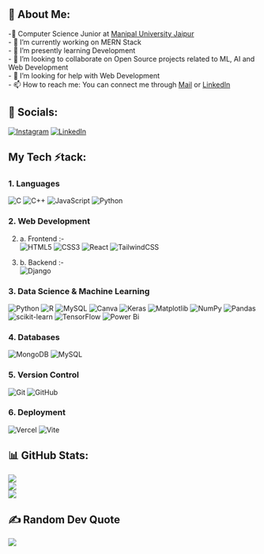 ## 💫 About Me:
-🫡 Computer Science Junior at [Manipal University Jaipur](https://jaipur.manipal.edu/)<br>- 🔭 I’m currently working on MERN Stack<br>- 🌱 I’m presently learning Development<br>- 👯 I’m looking to collaborate on Open Source projects related to ML, AI and Web Development <br>- 🤔 I’m looking for help with Web Development<br>- 📫 How to reach me: You can connect me through [Mail](mailto:jatinbhuria777@gmail.com) or [LinkedIn](https://linkedin.com/in/jatin-bhuria-a20405252/)<br>


## 👾 Socials:
[![Instagram](https://img.shields.io/badge/Instagram-%23E4405F.svg?logo=Instagram&logoColor=white)]((https://www.instagram.com/jatinbhuria_127/)) [![LinkedIn](https://img.shields.io/badge/LinkedIn-%230077B5.svg?logo=linkedin&logoColor=white)](https://linkedin.com/in/jatin-bhuria-a20405252) 

## My Tech ⚡️tack:
### 1. Languages 
![C](https://img.shields.io/badge/c-%2300599C.svg?style=for-the-badge&logo=c&logoColor=white) ![C++](https://img.shields.io/badge/c++-%2300599C.svg?style=for-the-badge&logo=c%2B%2B&logoColor=white) ![JavaScript](https://img.shields.io/badge/javascript-%23323330.svg?style=for-the-badge&logo=javascript&logoColor=%23F7DF1E) ![Python](https://img.shields.io/badge/python-3670A0?style=for-the-badge&logo=python&logoColor=ffdd54)

### 2. Web Development
2. a. Frontend  :-  
![HTML5](https://img.shields.io/badge/html5-%23E34F26.svg?style=for-the-badge&logo=html5&logoColor=white) ![CSS3](https://img.shields.io/badge/css3-%231572B6.svg?style=for-the-badge&logo=css3&logoColor=white) ![React](https://img.shields.io/badge/react-%2320232a.svg?style=for-the-badge&logo=react&logoColor=%2361DAFB) ![TailwindCSS](https://img.shields.io/badge/tailwindcss-%2338B2AC.svg?style=for-the-badge&logo=tailwind-css&logoColor=white)


2. b. Backend  :-  
![Django](https://img.shields.io/badge/django-%23092E20.svg?style=for-the-badge&logo=django&logoColor=white)

### 3. Data Science & Machine Learning
![Python](https://img.shields.io/badge/python-3670A0?style=for-the-badge&logo=python&logoColor=ffdd54) ![R](https://img.shields.io/badge/r-%23276DC3.svg?style=for-the-badge&logo=r&logoColor=white) ![MySQL](https://img.shields.io/badge/mysql-4479A1.svg?style=for-the-badge&logo=mysql&logoColor=white) ![Canva](https://img.shields.io/badge/Canva-%2300C4CC.svg?style=for-the-badge&logo=Canva&logoColor=white) ![Keras](https://img.shields.io/badge/Keras-%23D00000.svg?style=for-the-badge&logo=Keras&logoColor=white) ![Matplotlib](https://img.shields.io/badge/Matplotlib-%23ffffff.svg?style=for-the-badge&logo=Matplotlib&logoColor=black) ![NumPy](https://img.shields.io/badge/numpy-%23013243.svg?style=for-the-badge&logo=numpy&logoColor=white) ![Pandas](https://img.shields.io/badge/pandas-%23150458.svg?style=for-the-badge&logo=pandas&logoColor=white) ![scikit-learn](https://img.shields.io/badge/scikit--learn-%23F7931E.svg?style=for-the-badge&logo=scikit-learn&logoColor=white) ![TensorFlow](https://img.shields.io/badge/TensorFlow-%23FF6F00.svg?style=for-the-badge&logo=TensorFlow&logoColor=white) ![Power Bi](https://img.shields.io/badge/power_bi-F2C811?style=for-the-badge&logo=powerbi&logoColor=black)

### 4. Databases
![MongoDB](https://img.shields.io/badge/MongoDB-%234ea94b.svg?style=for-the-badge&logo=mongodb&logoColor=white) ![MySQL](https://img.shields.io/badge/mysql-4479A1.svg?style=for-the-badge&logo=mysql&logoColor=white)

### 5. Version Control 
![Git](https://img.shields.io/badge/git-%23F05033.svg?style=for-the-badge&logo=git&logoColor=white) ![GitHub](https://img.shields.io/badge/github-%23121011.svg?style=for-the-badge&logo=github&logoColor=white)

### 6. Deployment
![Vercel](https://img.shields.io/badge/vercel-%23000000.svg?style=for-the-badge&logo=vercel&logoColor=white) ![Vite](https://img.shields.io/badge/vite-%23646CFF.svg?style=for-the-badge&logo=vite&logoColor=white)


## 📊 GitHub Stats:
![](https://github-readme-stats.vercel.app/api?username=JatinBhuria&theme=dark&hide_border=false&include_all_commits=true&count_private=false)<br/>
![](https://github-readme-streak-stats.herokuapp.com/?user=JatinBhuria&theme=dark&hide_border=false)<br/>
![](https://github-readme-stats.vercel.app/api/top-langs/?username=JatinBhuria&theme=dark&hide_border=false&include_all_commits=true&count_private=false&layout=compact)

## ✍️ Random Dev Quote
![](https://quotes-github-readme.vercel.app/api?type=vetical&theme=dark)
